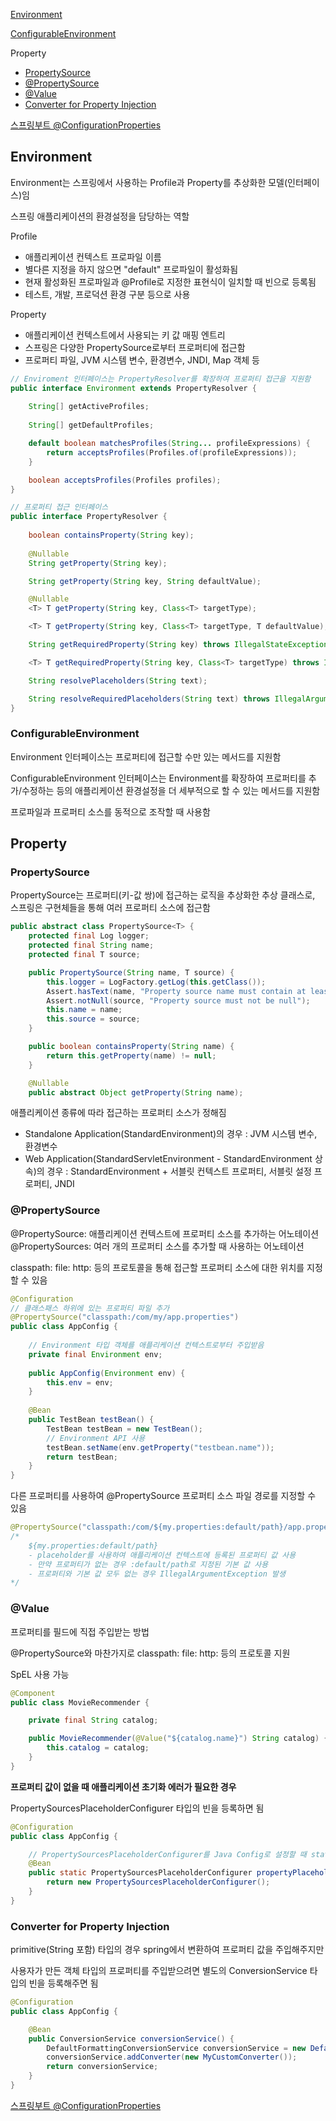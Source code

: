 [Environment](#environment)

[ConfigurableEnvironment](#configurableenvironment)

Property
- [PropertySource](#propertysource)
- [@PropertySource](#propertysource-1)
- [@Value](#value)
- [Converter for Property Injection](#converter-for-property-injection)

[스프링부트 @ConfigurationProperties](../../boot/txt/properties.md)

## Environment

Environment는 스프링에서 사용하는 Profile과 Property를 추상화한 모델(인터페이스)임

스프링 애플리케이션의 환경설정을 담당하는 역할

Profile
- 애플리케이션 컨텍스트 프로파일 이름
- 별다른 지정을 하지 않으면 "default" 프로파일이 활성화됨
- 현재 활성화된 프로파일과 @Profile로 지정한 표현식이 일치할 때 빈으로 등록됨 
- 테스트, 개발, 프로덕션 환경 구분 등으로 사용

Property
- 애플리케이션 컨텍스트에서 사용되는 키 값 매핑 엔트리
- 스프링은 다양한 PropertySource로부터 프로퍼티에 접근함
- 프로퍼티 파일, JVM 시스템 변수, 환경변수, JNDI, Map 객체 등

```java
// Enviroment 인터페이스는 PropertyResolver를 확장하여 프로퍼티 접근을 지원함
public interface Environment extends PropertyResolver {
    
    String[] getActiveProfiles;
    
    String[] getDefaultProfiles;

    default boolean matchesProfiles(String... profileExpressions) {
        return acceptsProfiles(Profiles.of(profileExpressions));
    }

    boolean acceptsProfiles(Profiles profiles);
}
```

```java
// 프로퍼티 접근 인터페이스
public interface PropertyResolver {
    
    boolean containsProperty(String key);
    
    @Nullable
    String getProperty(String key);

    String getProperty(String key, String defaultValue);

    @Nullable
    <T> T getProperty(String key, Class<T> targetType);

    <T> T getProperty(String key, Class<T> targetType, T defaultValue);

    String getRequiredProperty(String key) throws IllegalStateException;

    <T> T getRequiredProperty(String key, Class<T> targetType) throws IllegalStateException;

    String resolvePlaceholders(String text);

    String resolveRequiredPlaceholders(String text) throws IllegalArgumentException;
}
```

### ConfigurableEnvironment

Environment 인터페이스는 프로퍼티에 접근할 수만 있는 메서드를 지원함

ConfigurableEnvironment 인터페이스는 Environment를 확장하여 프로퍼티를 추가/수정하는 등의 애플리케이션 환경설정을 더 세부적으로 할 수 있는 메서드를 지원함

프로파일과 프로퍼티 소스를 동적으로 조작할 때 사용함

## Property

### PropertySource

PropertySource는 프로퍼티(키-값 쌍)에 접근하는 로직을 추상화한 추상 클래스로, 스프링은 구현체들을 통해 여러 프로퍼티 소스에 접근함

```java
public abstract class PropertySource<T> {
    protected final Log logger;
    protected final String name;
    protected final T source;

    public PropertySource(String name, T source) {
        this.logger = LogFactory.getLog(this.getClass());
        Assert.hasText(name, "Property source name must contain at least one character");
        Assert.notNull(source, "Property source must not be null");
        this.name = name;
        this.source = source;
    }

    public boolean containsProperty(String name) {
        return this.getProperty(name) != null;
    }

    @Nullable
    public abstract Object getProperty(String name);
```

애플리케이션 종류에 따라 접근하는 프로퍼티 소스가 정해짐
- Standalone Application(StandardEnvironment)의 경우 : JVM 시스템 변수, 환경변수 
- Web Application(StandardServletEnvironment - StandardEnvironment 상속)의 경우 : StandardEnvironment + 서블릿 컨텍스트 프로퍼티, 서블릿 설정 프로퍼티, JNDI

### @PropertySource

@PropertySource: 애플리케이션 컨텍스트에 프로퍼티 소스를 추가하는 어노테이션
@PropertySources: 여러 개의 프로퍼티 소스를 추가할 때 사용하는 어노테이션 

classpath: file: http: 등의 프로토콜을 통해 접근할 프로퍼티 소스에 대한 위치를 지정할 수 있음

```java
@Configuration
// 클래스패스 하위에 있는 프로퍼티 파일 추가
@PropertySource("classpath:/com/my/app.properties")
public class AppConfig {
    
    // Environment 타입 객체를 애플리케이션 컨텍스트로부터 주입받음
    private final Environment env;
    
    public AppConfig(Environment env) {
        this.env = env;
    }
    
    @Bean
    public TestBean testBean() {
        TestBean testBean = new TestBean();
        // Environment API 사용
        testBean.setName(env.getProperty("testbean.name"));
        return testBean;
    }
}
```

다른 프로퍼티를 사용하여 @PropertySource 프로퍼티 소스 파일 경로를 지정할 수 있음

```java
@PropertySource("classpath:/com/${my.properties:default/path}/app.properties")
/*
    ${my.properties:default/path}
    - placeholder를 사용하여 애플리케이션 컨텍스트에 등록된 프로퍼티 값 사용
    - 만약 프로퍼티가 없는 경우 :default/path로 지정된 기본 값 사용
    - 프로퍼티와 기본 값 모두 없는 경우 IllegalArgumentException 발생
*/
```

### @Value

프로퍼티를 필드에 직접 주입받는 방법

@PropertySource와 마찬가지로 classpath: file: http: 등의 프로토콜 지원

SpEL 사용 가능

```java
@Component
public class MovieRecommender {

    private final String catalog;

    public MovieRecommender(@Value("${catalog.name}") String catalog) {
        this.catalog = catalog;
    }
}
```

**프로퍼티 값이 없을 때 애플리케이션 초기화 에러가 필요한 경우**

PropertySourcesPlaceholderConfigurer 타입의 빈을 등록하면 됨

```java
@Configuration
public class AppConfig {

    // PropertySourcesPlaceholderConfigurer를 Java Config로 설정할 때 static으로 선언
	@Bean
	public static PropertySourcesPlaceholderConfigurer propertyPlaceholderConfigurer() {
		return new PropertySourcesPlaceholderConfigurer();
	}
}
```

### Converter for Property Injection

primitive(String 포함) 타입의 경우 spring에서 변환하여 프로퍼티 값을 주입해주지만

사용자가 만든 객체 타입의 프로퍼티를 주입받으려면 별도의 ConversionService 타입의 빈을 등록해주면 됨 

```java
@Configuration
public class AppConfig {

    @Bean
    public ConversionService conversionService() {
        DefaultFormattingConversionService conversionService = new DefaultFormattingConversionService();
        conversionService.addConverter(new MyCustomConverter());
        return conversionService;
    }
}
```

[스프링부트 @ConfigurationProperties](../../boot/txt/properties.md)